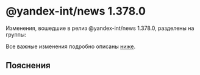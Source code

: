 # @yandex-int/news 1.378.0

<!-- ЧЕЛОВЕЧЕСКОЕ ВСТУПЛЕНИЕ -->

Изменения, вошедшие в релиз @yandex-int/news 1.378.0, разделены на группы:

Все важные изменения подробно описаны [ниже](#Пояснения).

## Пояснения

